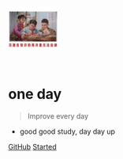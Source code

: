 <img src="./1.png" alt="" style="width: 100px;">

<img><img>

# one day

> Improve every day

- good good study, day day up 


[GitHub](https://github.com/zouxiaomingya/oneDay.git)
[Started](?id=两数相加II)
